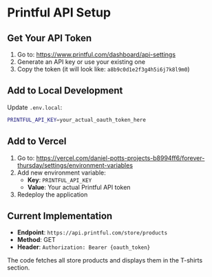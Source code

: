 # Printful API Setup

## Get Your API Token

1. Go to: https://www.printful.com/dashboard/api-settings
2. Generate an API key or use your existing one
3. Copy the token (it will look like: `a8b9c0d1e2f3g4h5i6j7k8l9m0`)

## Add to Local Development

Update `.env.local`:
```bash
PRINTFUL_API_KEY=your_actual_oauth_token_here
```

## Add to Vercel

1. Go to: https://vercel.com/daniel-potts-projects-b8994ff6/forever-thursday/settings/environment-variables
2. Add new environment variable:
   - **Key**: `PRINTFUL_API_KEY`
   - **Value**: Your actual Printful API token
3. Redeploy the application

## Current Implementation

- **Endpoint**: `https://api.printful.com/store/products`
- **Method**: GET
- **Header**: `Authorization: Bearer {oauth_token}`

The code fetches all store products and displays them in the T-shirts section.
